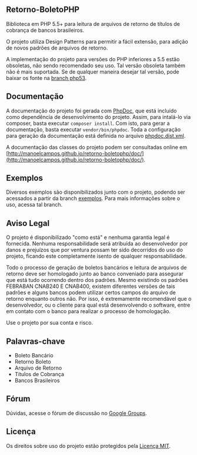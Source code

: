 Retorno-BoletoPHP
-----------------
Biblioteca em PHP 5.5+ para leitura de arquivos de retorno de títulos de cobrança de bancos brasileiros.

O projeto utiliza Design Patterns para permitir a fácil extensão, para adição de novos padrões de arquivos de retorno.

A implementação do projeto para versões do PHP inferiores a 5.5 estão obsoletas, não sendo recomendado seu uso. Tal versão obsoleta também não é mais suportada. Se de qualquer maneira desejar tal versão, pode baixar os fonte na [branch php53](https://github.com/manoelcampos/Retorno-BoletoPHP/tree/php53).

Documentação
------------
A documentação do projeto foi gerada com [PhpDoc](http://phpdoc.org), que está incluído como dependência de desenvolvimento do projeto. Assim, para intalá-lo via composer, basta executar
`composer install`. Com isto, para gerar a documentação, basta executar `vendor/bin/phpdoc`. Toda a configuração para geração da documentação está definida no arquivo [phpdoc.dist.xml](phpdoc.dist.xml).

A documentação das classes do projeto podem ser consultadas online em [http://manoelcampos.github.io/retorno-boletophp/doc/](http://manoelcampos.github.io/retorno-boletophp/doc/).

Exemplos
--------
Diversos exemplos são disponibilizados junto com o projeto, podendo ser acessados a partir da branch [exemplos](https://github.com/manoelcampos/Retorno-BoletoPHP/tree/exemplos). Para mais informações sobre o uso, acessa tal branch.

Aviso Legal
-----------
O projeto é disponibilizado "como está" e nenhuma garantia legal é fornecida. Nenhuma responsabilidade será atribuída ao desenvolvedor por danos e prejuízos que por ventura possam ter sido decorridos do uso do projeto, ficando este completamente isento
de qualquer responsabilidade.

Todo o processo de geração de boletos bancários e leitura de arquivos de retorno deve ser homologado junto ao banco conveniado para assegurar que está tudo ocorrendo dentro dos padrões. Mesmo existindo os padrões FEBRABAN CNAB240 E CNAB400, existem diferentes versões
de tais padrões e alguns bancos podem utilizar certos campos do arquivo de retorno enquanto outros não. Por isso, é extremamente recomendável que o desenvolvedor, ou o cliente para qual está desenvolvendo o software, entre em contato com o banco para realizar o processo de homologação. 

Use o projeto por sua conta e risco.

Palavras-chave
--------------
- Boleto Bancário
- Retorno Boleto
- Arquivo de Retorno
- Títulos de Cobrança
- Bancos Brasileiros

Fórum
-----
Dúvidas, acesse o fórum de discussão no [Google Groups](http://groups.google.com/group/retorno-boletophp).

Licença
-------
Os direitos sobre uso do projeto estão protegidos pela [Licença MIT](LICENSE).
